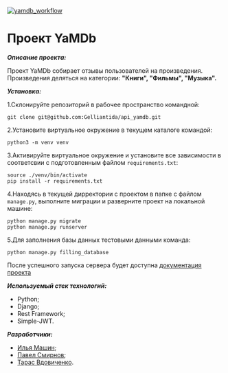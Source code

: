 [![yamdb_workflow](https://github.com/IlyaMashin/yamdb_final/workflows/yamdb_workflow/badge.svg)](https://github.com/IlyaMashin/yamdb_final/actions/workflows/yamdb_workflow.yml)

# Проект YaMDb

***Описание проекта:*** </br>

Проект YaMDb собирает отзывы пользователей на произведения. Произведения деляться на категории: **"Книги", "Фильмы", "Музыка".**

***Установка:***</br>

1.Склонируйте репозиторий в рабочее пространство командной:

```
git clone git@github.com:Gelliantida/api_yamdb.git
```

2.Установите виртуальное окружение в текущем каталоге командой:

```
python3 -m venv venv
```

3.Активируйте виртуальное окружение и установите все зависимости в соответсвии с подготовленным файлом `requirements.txt`:

```
source ./venv/bin/activate
pip install -r requirements.txt
```

4.Находясь в текущей дирректории с проектом в папке с файлом `manage.py`, выполните миграции и разверните проект на локальной машине:

```
python manage.py migrate
python manage.py runserver
```

5.Для заполнения базы данных тестовыми данными команда:

```
python manage.py filling_database
```

После успешного запуска сервера будет доступна
[документация проекта](http://localhost/redoc/)

***Используемый стек технологий:***

- Python;
- Django;
- Rest Framework;
- Simple-JWT.

***Разработчики:*** </br>

- [Илья Машин](https://github.com/IlyaMashin/);
- [Павел Смирнов](https://github.com/bannybaks/);
- [Тарас Вдовиченко](https://github.com/Gelliantida/).